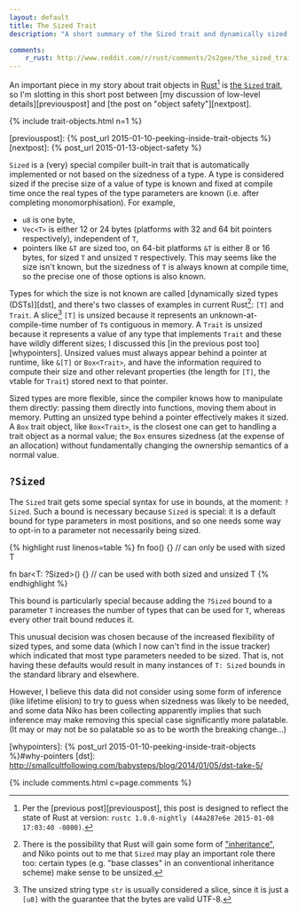 ```yaml
---
layout: default
title: The Sized Trait
description: "A short summary of the Sized trait and dynamically sized types in Rust."

comments:
    r_rust: http://www.reddit.com/r/rust/comments/2s2gee/the_sized_trait/
---
```


An important piece in my story about trait objects in
[Rust](http://rust-lang.org)[^version] is [the `Sized` trait][sized],
so I'm slotting in this short post between
[my discussion of low-level details][previouspost] and
[the post on "object safety"][nextpost].

{% include trait-objects.html n=1 %}


[^version]: Per the [previous post][previouspost], this post is
            designed to reflect the state of Rust at version: `rustc
            1.0.0-nightly (44a287e6e 2015-01-08 17:03:40 -0800)`.

[previouspost]: {% post_url 2015-01-10-peeking-inside-trait-objects %}
[nextpost]: {% post_url 2015-01-13-object-safety %}

`Sized` is a (very) special compiler built-in trait that is
automatically implemented or not based on the sizedness of a type. A
type is considered sized if the precise size of a value of type is
known and fixed at compile time once the real types of the type
parameters are known (i.e. after completing monomorphisation). For
example,

- `u8` is one byte,
- `Vec<T>` is either 12 or 24 bytes (platforms with 32 and 64 bit
  pointers respectively), independent of `T`,
- pointers like `&T` are sized too, on 64-bit platforms `&T` is either
  8 or 16 bytes, for sized `T` and unsized `T` respectively. This may
  seems like the size isn't known, but the sizedness of `T` is always
  known at compile time, so the precise one of those options is also
  known.

Types for which the size is not known are called
[dynamically sized types (DSTs)][dst], and there's two classes of
examples in current Rust[^virtual]: `[T]` and `Trait`. A slice[^str]
`[T]` is unsized because it represents an unknown-at-compile-time
number of `T`s contiguous in memory. A `Trait` is unsized because it
represents a value of any type that implements `Trait` and these have
wildly different sizes; I discussed this
[in the previous post too][whypointers]. Unsized values must always
appear behind a pointer at runtime, like `&[T]` or `Box<Trait>`, and
have the information required to compute their size and other relevant
properties (the length for `[T]`, the vtable for `Trait`) stored next
to that pointer.

[^virtual]: There is the possibility that Rust will gain some form of
            ["inheritance"][inherit], and Niko points out to me that
            `Sized` may play an important role there too: certain
            types (e.g. "base classes" in an conventional inheritance
            scheme)  make sense to be unsized.

[inherit]: http://discuss.rust-lang.org/t/summary-of-efficient-inheritance-rfcs/494

[^str]: The unsized string type `str` is usually considered a slice,
        since it is just a `[u8]` with the guarantee that the bytes
        are valid UTF-8.



Sized types are more flexible, since the compiler knows how to
manipulate them directly: passing them directly into functions, moving
them about in memory. Putting an unsized type behind a pointer
effectively makes it sized. A `Box` trait object, like `Box<Trait>`,
is the closest one can get to handling a trait object as a normal
value; the `Box` ensures sizedness (at the expense of an allocation)
without fundamentally changing the ownership semantics of a normal
value.

## `?Sized`

The `Sized` trait gets some special syntax for use in bounds, at the
moment: `?Sized`. Such a bound is necessary because `Sized` is
special: it is a default bound for type parameters in most positions,
and so one needs some way to opt-in to a parameter not necessarily
being sized.

{% highlight rust linenos=table %}
fn foo<T>() {} // can only be used with sized T

fn bar<T: ?Sized>() {} // can be used with both sized and unsized T
{% endhighlight %}

This bound is particularly special because adding the `?Sized` bound
to a parameter `T` increases the number of types that can be used for
`T`, whereas every other trait bound reduces it.

This unusual decision was chosen because of the increased flexibility
of sized types, and some data (which I now can't find in the issue
tracker) which indicated that most type parameters needed to be
sized. That is, not having these defaults would result in many
instances of `T: Sized` bounds in the standard library and elsewhere.

However, I believe this data did not consider using some form of
inference (like lifetime elision) to try to guess when sizedness was
likely to be needed, and some data Niko has been collecting apparently
implies that such inference may make removing this special case
significantly more palatable. (It may or may not be so palatable so as
to be worth the breaking change...)

[sized]: https://doc.rust-lang.org/nightly/std/marker/trait.Sized.html
[whypointers]: {% post_url 2015-01-10-peeking-inside-trait-objects %}#why-pointers
[dst]: http://smallcultfollowing.com/babysteps/blog/2014/01/05/dst-take-5/

{% include comments.html c=page.comments %}
